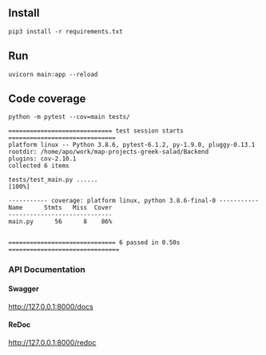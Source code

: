 ## Install
```commandline
pip3 install -r requirements.txt 
```

## Run
```commandline
uvicorn main:app --reload
```

## Code coverage
```commandline
python -m pytest --cov=main tests/
```
```commandline
============================= test session starts ==============================
platform linux -- Python 3.8.6, pytest-6.1.2, py-1.9.0, pluggy-0.13.1
rootdir: /home/apo/work/map-projects-greek-salad/Backend
plugins: cov-2.10.1
collected 6 items

tests/test_main.py ......                                                [100%]

----------- coverage: platform linux, python 3.8.6-final-0 -----------
Name      Stmts   Miss  Cover
-----------------------------
main.py      56      8    86%


============================== 6 passed in 0.50s ===============================
```

### API Documentation
#### Swagger
http://127.0.0.1:8000/docs
#### ReDoc
http://127.0.0.1:8000/redoc